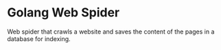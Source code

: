 # Golang Web Spider

Web spider that crawls a website and saves the content of the pages in a database for indexing.

